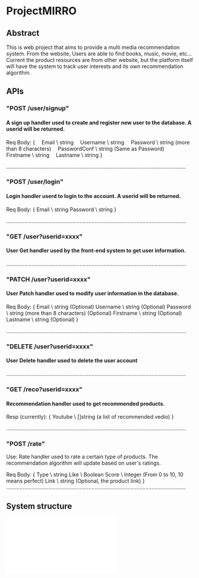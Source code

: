 # ProjectMIRRO

## Abstract

This is web project that aims to provide a multi media recommendation system.
From the website, Users are able to find books, music, movie, etc...
Current the product resources are from other website, but the platform itself will
have the system to track user interests and its own recommendation algorithm.

## APIs

  ### "POST /user/signup"
  #### A sign up handler used to create and register new user to the database. A userid will be returned.

  Req Body:
    {
     Email \ string
     Username \ string
     Password \ string (more than 8 characters)
     PasswordConf \ string (Same as Password)
     Firstname \ string
     Lastname \ string
    }


  ........................................................................................................................
  ### "POST /user/login"
  #### Login handler userd to login to the account. A userid will be returned.

  Req Body:
  {
    Email \ string
    Password \ string
  }


  ........................................................................................................................
  ### "GET /user?userid=xxxx"
  #### User Get handler used by the front-end system to get user information.




  ........................................................................................................................
  ### "PATCH /user?userid=xxxx"
  #### User Patch handler used to modify user information in the database.

  Req Body:
  {
    Email \ string (Optional)
    Username \ string (Optional)
    Password \ string (more than 8 characters) (Optional)
    Firstname \ string (Optional)
    Lastname \ string (Optional)
  }



  ........................................................................................................................

  ### "DELETE /user?userid=xxxx"
  #### User Delete handler used to delete the user account



  ........................................................................................................................

  ### "GET /reco?userid=xxxx"
  #### Recommendation handler used to get recommended products.

  Resp (currently):
  {
    Youtube \ []string (a list of recommended vedio)
  }

  ........................................................................................................................

  ### "POST /rate"
  Use: Rate handler used to rate a certain type of products. The recommendation algorithm will update based on user's ratings.

  Req Body:
  {
    Type \ string
    Like \ Boolean
    Score \ Integer (From 0 to 10, 10 means perfect)
    Link \ string (Optional, the product link)
  }
  ........................................................................................................................


## System structure

![image](structure.pdf)

